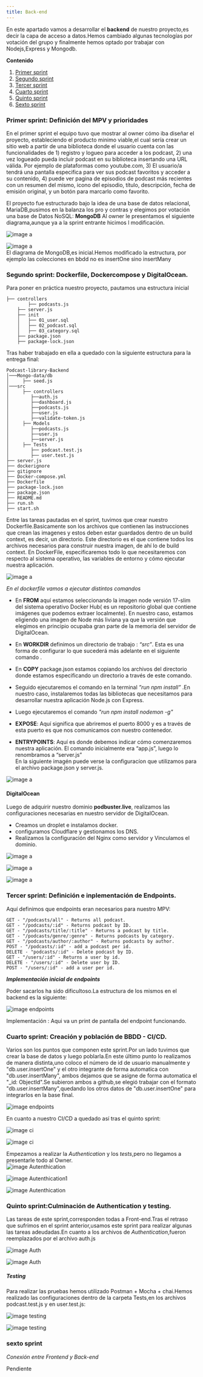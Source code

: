 ```yaml
---
title: Back-end
---
```


 En este apartado vamos a desarrollar el **backend** de nuestro proyecto,es decir la capa de acceso a datos.Hemos cambiado algunas tecnologías por votación del grupo y finalmente hemos optado por trabajar con Nodejs,Express y Mongodb.
 
**Contenido**   

1. [Primer sprint](#id1)
2. [Segundo sprint](#id2)
3. [Tercer sprint](#id3)
4. [Cuarto sprint](#id4)
5. [Quinto sprint](#id5)
6. [Sexto sprint](#id6)

### Primer sprint: Definición del MPV y prioridades<a name="id1"></a>
 En el primer sprint el equipo tuvo que mostrar al owner cómo iba  diseñar el proyecto, estableciendo el producto minimo viable,el cual sería crear un sitio web a partir de una biblioteca donde el usuario cuenta con las funcionalidades de 1) registro y logueo para acceder a los podcast, 2) una vez logueado pueda incluir podcast en su biblioteca insertando una URL válida. Por ejemplo de plataformas como youtube.com, 3) El usuario/a tendrá una pantalla especifica para ver sus podcast favoritos y acceder a su contenido, 4) puede ver pagina de episodios de podcast más recientes con un resumen del mismo, icono del episodio, título, descripción, fecha de emisión original, y un botón para marcarlo como favorito.  
  
  El proyecto  fue estructurado bajo la idea  de una base de datos relacional, MariaDB,pusimos en la balanza los pro y contras y elegimos por votación una base de Datos NoSQL: **MongoDB**
Al owner le presentamos el siguiente diagrama,aunque ya a la sprint entrante hicimos l modificación.  


![image a](https://laeradelamusica508526020.files.wordpress.com/2021/12/diagrama-mariadb.png?w=535)

 

![image a](https://laeradelamusica508526020.files.wordpress.com/2021/12/diagrama-mongodb.png?w=572)  
El diagrama de MongoDB,es inicial.Hemos modificado la estructura, por ejemplo las colecciones en bbdd no es insertOne sino insertMany 


### Segundo sprint: Dockerfile, Dockercompose y DigitalOcean.<a name="id2"></a>



 Para poner en práctica nuestro proyecto, pautamos una estructura inicial 

~~~
├── controllers
        ├── podcasts.js
    ├── server.js
    ├── init       
    │   ├── 01_user.sql
    │   ├── 02_podcast.sql
    │   ├── 03_category.sql  
    ├── package.json
    ├── package-lock.json  
~~~

 Tras haber trabajado en ella a quedado con la siguiente estructura para la entrega final:  

~~~
Podcast-library-Backend
│───Mongo-data/db
│     ├── seed.js
│───src
│     ├── controllers
│        ├──auth.js 
│        ├──dashboard.js
│        ├──podcasts.js
│        ├──user.js
│        ├──validate-token.js 
│     ├── Models
│        ├──podcasts.js
│        ├──user.js
│        ├──server.js
│     ├── Tests
│        ├── podcast.test.js
│        ├── user.test.js
├── server.js
├── dockerignore
├── gitignore  
├── Docker-compose.yml
├── Dockerfile
├── package-lock.json
├── package.json
├── README.md
├── run.sh
├── start.sh  
~~~

 Entre las tareas pautadas en el sprint, tuvimos que crear nuestro Dockerfile.Basicamente  son los archivos que contienen las instrucciones que crean las imagenes y estos deben estar guardados dentro de un build context, es decir, un directorio. Este directorio es el que contiene todos los archivos necesarios para construir nuestra imagen, de ahí lo de build context.
 En  DockerFile, especificaremos todo lo que necesitaremos con respecto al sistema operativo, las variables de entorno y cómo ejecutar nuestra aplicación.

![image a](https://laeradelamusica508526020.files.wordpress.com/2021/12/docker-imagen.png?w=1024)

*En el dockerfile vamos a ejecutar distintos comandos*

- En **FROM** aquí estamos seleccionando la imagen  node versión 17-slim del sistema operativo Docker Hub( es un repositorio global que contiene imágenes que podemos extraer localmente). En nuestro caso, estamos eligiendo una imagen de Node más liviana ya  que la versión que elegimos en principio ocupaba gran parte de la memoria del servidor de DigitalOcean.
- En **WORKDIR**  definimos un directorio de trabajo : *“src”*. Esta es una forma de configurar lo que sucederá más adelante en el siguiente comando .
- En **COPY** package.json estamos copiando los archivos del directorio donde estamos especificando un directorio a través de este comando.  

- Seguido ejecutaremos el comando en la terminal *”run npm install”* .En nuestro caso, instalaremos todas las bibliotecas que necesitamos para desarrollar nuestra aplicación Node.js con Express. 

- Luego ejecutaremos el comando *"run npm install nodemon -g"*  

- **EXPOSE**: Aquí significa que abriremos el puerto 8000 y es a través de esta puerto es que nos comunicamos con nuestro contenedor.

- **ENTRYPOINTS**: Aquí es donde debemos indicar cómo comenzaremos nuestra aplicación. El comando inicialmente era “app.js”, luego lo renombramos a “server.js”  
 En la siguiente imagén puede verse la configuracíon que utilizamos para el archivo package.json y server.js.  
 
![image a](https://laeradelamusica508526020.files.wordpress.com/2021/12/pack-y-server-imagen.png?w=1024)  


#### DigitalOcean
 Luego de adquirir nuestro dominio <strong>podbuster.live</strong>, realizamos las configuraciones necesarias en nuestro servidor  de DigitalOcean.

+ Creamos un droplet e instalamos docker.  
+ configuramos Cloudflare y gestionamos los DNS.  
+ Realizamos la configuración del Nginx como servidor y Vinculamos  el dominio.  

![image a](https://laeradelamusica508526020.files.wordpress.com/2021/12/dopler.png?w=1024)

![image a](https://laeradelamusica508526020.files.wordpress.com/2021/12/dns-digital-ocean-1.png?w=1024)

![image a](https://laeradelamusica508526020.files.wordpress.com/2021/12/dominio-digital-ocean-1.png?w=1024)
<br>




### Tercer sprint: Definición e inplementación de Endpoints. <a name="id3"></a>  
 Aquí definimos que endpoints  eran necesarios para nuestro MPV:
~~~
GET - "/podcasts/all" - Returns all podcast.
GET - "/podcasts/:id" - Returns podcast by ID.
GET - "/podcasts/title/:title" - Returns a podcast by title.
GET - "/podcasts/genre/:genre" - Returns podcasts by category.
GET - "/podcasts/author/:author" - Returns podcasts by author.
POST - "/podcasts/:id" - add a podcast per id.
DELETE - "podcasts/:id" - Delete podcast by ID.
GET - "/users/:id" - Returns a user by id.
DELETE - "/users/:id" - Delete user by ID.
POST - "/users/:id" - add a user per id.
~~~  


**_Implementación inicial de endpoints_**


Poder sacarlos ha sido dificultoso.La estructura de los mismos en el backend es la siguiente:  

 ![image endpoints](https://laeradelamusica508526020.files.wordpress.com/2021/12/ejemplo-de-endoints-1.png?w=1024)  

Implementación :
Aqui va un print de pantalla del endpoint funcionando.


### Cuarto sprint: Creación y población de BBDD - CI/CD. <a name="id4"></a>
 Varios son los puntos que componen este sprint.Por un lado tuvimos que crear la base de datos y luego poblarla.En este último punto lo realizamos de manera distinta,uno coloco el número de id de usuario manualmente y "db.user.insertOne" y el otro integrante de forma automatica con "db.user.insertMany", ambos dejamos que se asigne de forma automatica el "_id: ObjectId".Se subieron ambos a github,se elegió trabajar con el formato "db.user.insertMany",quedando los otros datos de "db.user.insertOne" para integrarlos en la base final.  

 ![image endpoints](https://laeradelamusica508526020.files.wordpress.com/2021/12/poblacion-bbdd.png?w=1024)


En cuanto a nuestro CI/CD
 a quedado así tras el quinto sprint:  

 ![image ci](https://laeradelamusica508526020.files.wordpress.com/2021/12/ci-1.png?w=867)  

 ![image ci](https://laeradelamusica508526020.files.wordpress.com/2021/12/cd.png) 

 Empezamos a realizar la *Authentication* y los *tests*,pero no llegamos a presentarle todo al Owner.  
 ![image Autenthication](https://laeradelamusica508526020.files.wordpress.com/2021/12/authentication2.png?w=600)  
 
 ![image Autenthication1](https://laeradelamusica508526020.files.wordpress.com/2021/12/authentication-1.png?w=653)  

 ![image Autenthication](https://laeradelamusica508526020.files.wordpress.com/2021/12/ahutenticacion.png?w=686)  


### Quinto sprint:Culminación de Authentication y testing. <a name="id5"></a>
Las tareas de este sprint,corresponden todas a Front-end.Tras el retraso que sufrimos en el sprint anterior,usamos este sprint para realizar algunas las tareas adeudadas.En cuanto a los archivos de *Authentication*,fueron reemplazados por el archivo auth.js 

![image Auth](https://laeradelamusica508526020.files.wordpress.com/2021/12/auth1.png?w=1024)  


![image Auth](https://laeradelamusica508526020.files.wordpress.com/2021/12/auth2-1.png?w=1024)  

##### Testing

 Para realizar las pruebas hemos utilizado Postman + Mocha + chai.Hemos realizado las configuraciones dentro de la carpeta Tests,en los archivos podcast.test.js y en user.test.js:

 ![image testing](https://laeradelamusica508526020.files.wordpress.com/2021/12/testing-1-2.png?w=1024)

![image testing](https://laeradelamusica508526020.files.wordpress.com/2021/12/testing-2.png?w=622)  

### sexto sprint<a name="id6"></a>

*Conexión  entre Frontend y Back-end*

 Pendiente



